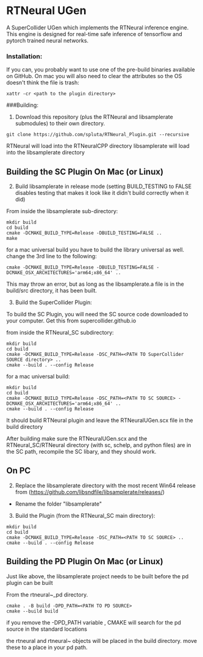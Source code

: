 # RTNeural UGen
A SuperCollider UGen which implements the RTNeural inference engine. This engine is designed for real-time safe inference of tensorflow and pytorch trained neural networks.

### Installation:

If you can, you probably want to use one of the pre-build binaries available on GitHub. On mac you will also need to clear the attributes so the OS doesn't think the file is trash:

```
xattr -cr <path to the plugin directory>
```

###Building:

1. Download this repository (plus the RTNeural and libsamplerate submodules) to their own directory.

```
git clone https://github.com/spluta/RTNeural_Plugin.git --recursive
```
RTNeural will load into the RTNeuralCPP directory
libsamplerate will load into the libsamplerate directory

## Building the SC Plugin On Mac (or Linux)

2. Build libsamplerate in release mode
(setting BUILD_TESTING to FALSE disables testing that makes it look like it didn't build correctly when it did)

From inside the libsamplerate sub-directory:
```
mkdir build
cd build
cmake -DCMAKE_BUILD_TYPE=Release -DBUILD_TESTING=FALSE ..
make
```

for a mac universal build you have to build the library universal as well. change the 3rd line to the following:
```
cmake -DCMAKE_BUILD_TYPE=Release -DBUILD_TESTING=FALSE -DCMAKE_OSX_ARCHITECTURES='arm64;x86_64' ..
```

This may throw an error, but as long as the libsamplerate.a file is in the build/src directory, it has been built.


3. Build the SuperCollider Plugin:

To build the SC Plugin, you will need the SC source code downloaded to your computer. Get this from supercollider.github.io

from inside the RTNeural_SC subdirectory:
```
mkdir build
cd build
cmake -DCMAKE_BUILD_TYPE=Release -DSC_PATH=<PATH TO SuperCollider SOURCE directory> ..
cmake --build . --config Release
```

for a mac universal build:
```
mkdir build
cd build
cmake -DCMAKE_BUILD_TYPE=Release -DSC_PATH=<PATH TO SC SOURCE> -DCMAKE_OSX_ARCHITECTURES='arm64;x86_64' ..
cmake --build . --config Release
```

It should build RTNeural plugin and leave the RTNeuralUGen.scx file in the build directory

After building make sure the RTNeuralUGen.scx and the RTNeural_SC/RTNeural directory (with sc, schelp, and python files) are in the SC path, recompile the SC libary, and they should work. 


## On PC

2. Replace the libsamplerate directory with the most recent Win64 release from (https://github.com/libsndfile/libsamplerate/releases/)

 - Rename the folder "libsamplerate"

3. Build the Plugin (from the RTNeural_SC main directory):
```
mkdir build
cd build
cmake -DCMAKE_BUILD_TYPE=Release -DSC_PATH=<PATH TO SC SOURCE> ..
cmake --build . --config Release
```

## Building the PD Plugin On Mac (or Linux)

Just like above, the libsamplerate project needs to be built before the pd plugin can be built

From the rtneural~_pd directory.

```
cmake . -B build -DPD_PATH=<PATH TO PD SOURCE>
cmake --build build
```

if you remove the -DPD_PATH variable , CMAKE will search for the pd source in the standard locations

the rtneural and rtneural~ objects will be placed in the build directory. move these to a place in your pd path.

